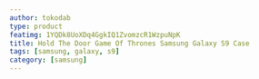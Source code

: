 ```yaml
---
author: tokodab
type: product
featimg: 1YQDk8UoXDq4GgkIQ1ZvomzcR1WzpuNpK
title: Hold The Door Game Of Thrones Samsung Galaxy S9 Case
tags: [samsung, galaxy, s9]
category: [samsung]
---
```

